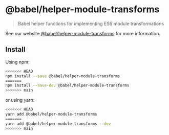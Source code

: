 # @babel/helper-module-transforms

> Babel helper functions for implementing ES6 module transformations

See our website [@babel/helper-module-transforms](https://babeljs.io/docs/en/babel-helper-module-transforms) for more information.

## Install

Using npm:

```sh
<<<<<<< HEAD
npm install --save @babel/helper-module-transforms
=======
npm install --save-dev @babel/helper-module-transforms
>>>>>>> main
```

or using yarn:

```sh
<<<<<<< HEAD
yarn add @babel/helper-module-transforms
=======
yarn add @babel/helper-module-transforms --dev
>>>>>>> main
```
